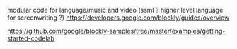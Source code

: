 modular code for language/music and video (ssml ? higher level language for screenwriting ?)
https://developers.google.com/blockly/guides/overview

https://github.com/google/blockly-samples/tree/master/examples/getting-started-codelab
